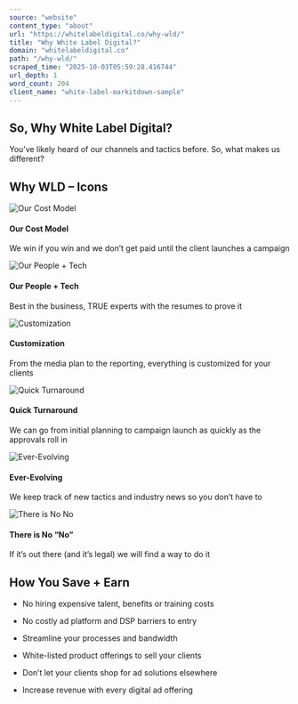 ```yaml
---
source: "website"
content_type: "about"
url: "https://whitelabeldigital.co/why-wld/"
title: "Why White Label Digital?"
domain: "whitelabeldigital.co"
path: "/why-wld/"
scraped_time: "2025-10-03T05:59:28.416744"
url_depth: 1
word_count: 204
client_name: "white-label-markitdown-sample"
---
```


## So, Why White Label Digital?

You’ve likely heard of our channels and tactics before. So, what makes us different?

## Why WLD – Icons

![Our Cost Model](/wp-content/uploads/2021/02/our-cost-model.png)

#### Our Cost Model

We win if you win and we don’t get paid until the client launches a campaign

![Our People + Tech](/wp-content/uploads/2021/02/our-people-tech.png)

#### Our People + Tech

Best in the business, TRUE experts with the resumes to prove it

![Customization](/wp-content/uploads/2021/02/customization.png)

#### Customization

From the media plan to the reporting, everything is customized for your clients

![Quick Turnaround](/wp-content/uploads/2021/02/quick-turnaround.png)

#### Quick Turnaround

We can go from initial planning to campaign launch as quickly as the approvals roll in

![Ever-Evolving](/wp-content/uploads/2021/02/ever-evolving.png)

#### Ever-Evolving

We keep track of new tactics and industry news so you don’t have to

![There is No No](/wp-content/uploads/2021/02/there-is-no-no.png)

#### There is No “No”

If it’s out there (and it’s legal) we will find a way to do it

## How You Save + Earn

*   No hiring expensive talent, benefits or training costs
*   No costly ad platform and DSP barriers to entry
*   Streamline your processes and bandwidth

*   White-listed product offerings to sell your clients
*   Don’t let your clients shop for ad solutions elsewhere
*   Increase revenue with every digital ad offering